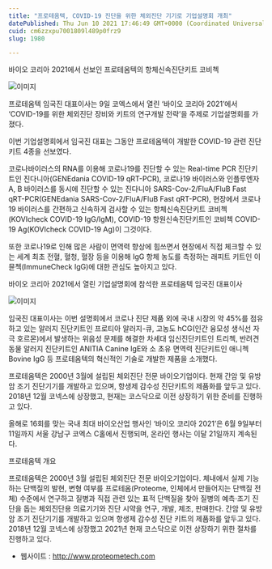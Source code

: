 ```yaml
---
title: "프로테옴텍, COVID-19 진단을 위한 체외진단 기기로 기업설명회 개최"
datePublished: Thu Jun 10 2021 17:46:49 GMT+0000 (Coordinated Universal Time)
cuid: cm6zzxpu7001809l489p0frz9
slug: 1980

---
```



바이오 코리아 2021에서 선보인 프로테옴텍의 항체신속진단키트 코비첵

![이미지](https://cdn.hashnode.com/res/hashnode/image/upload/v1739248976741/d00b1265-b981-43de-b836-b47d60cef79a.jpeg)

프로테옴텍 임국진 대표이사는 9일 코엑스에서 열린 ‘바이오 코리아 2021’에서 ‘COVID-19를 위한 체외진단 장비와 키트의 연구개발 전략’을 주제로 기업설명회를 가졌다.

이번 기업설명회에서 임국진 대표는 그동안 프로테옴텍이 개발한 COVID-19 관련 진단키트 4종을 선보였다.

코로나바이러스의 RNA를 이용해 코로나19를 진단할 수 있는 Real-time PCR 진단키트인 진다니아(GENEdania COVID-19 qRT-PCR), 코로나19 바이러스와 인플루엔자 A, B 바이러스를 동시에 진단할 수 있는 진다니아 SARS-Cov-2/FluA/FluB Fast qRT-PCR(GENEdania SARS-Cov-2/FluA/FluB Fast qRT-PCR), 현장에서 코로나19 바이러스를 간편하고 신속하게 검사할 수 있는 항체신속진단키트 코비첵(KOVIcheck COVID-19 IgG/IgM), COVID-19 항원신속진단키트인 코비첵 COVID-19 Ag(KOVIcheck COVID-19 Ag)이 그것이다.

또한 코로나19로 인해 많은 사람이 면역력 향상에 힘쓰면서 현장에서 직접 체크할 수 있는 세계 최초 전혈, 혈청, 혈장 등을 이용해 IgG 항체 농도를 측정하는 래피트 키트인 이뮨첵(ImmuneCheck IgG)에 대한 관심도 높아지고 있다.

바이오 코리아 2021에서 열린 기업설명회에 참석한 프로테옴텍 임국진 대표이사

![이미지](https://cdn.hashnode.com/res/hashnode/image/upload/v1739248978525/45610005-d8a6-426b-a0aa-e25f23e92b1e.jpeg)

임국진 대표이사는 이번 설명회에서 코로나 진단 제품 외에 국내 시장의 약 45%를 점유하고 있는 알러지 진단키트인 프로티아 알러지-큐, 고농도 hCG(인간 융모성 생식선 자극 호르몬)에서 발생하는 위음성 문제를 해결한 차세대 임신진단키트인 트리첵, 반려견 동물 알러지 진단키트인 ANITIA Canine IgE와 소 초유 면역력 진단키트인 애니첵 Bovine IgG 등 프로테옴텍의 혁신적인 기술로 개발한 제품을 소개했다.

프로테옴텍은 2000년 3월에 설립된 체외진단 전문 바이오기업이다. 현재 간암 및 유방암 조기 진단기기를 개발하고 있으며, 항생제 감수성 진단키트의 제품화를 앞두고 있다. 2018년 12월 코넥스에 상장했고, 현재는 코스닥으로 이전 상장하기 위한 준비를 진행하고 있다.

올해로 16회를 맞는 국내 최대 바이오산업 행사인 ‘바이오 코리아 2021’은 6월 9일부터 11일까지 서울 강남구 코엑스 C홀에서 진행되며, 온라인 행사는 이달 21일까지 계속된다.

프로테옴텍 개요

프로테옴텍은 2000년 3월 설립된 체외진단 전문 바이오기업이다. 체내에서 실제 기능하는 단백질의 발현, 변형 여부를 프로테옴(Proteome, 인체에서 만들어지는 단백질 전체) 수준에서 연구하고 질병과 직접 관련 있는 표적 단백질을 찾아 질병의 예측·조기 진단을 돕는 체외진단용 의료기기와 진단 시약을 연구, 개발, 제조, 판매한다. 간암 및 유방암 조기 진단기기를 개발하고 있으며 항생제 감수성 진단 키트의 제품화를 앞두고 있다. 2018년 12월 코넥스에 상장했고 2021년 현재 코스닥으로 이전 상장하기 위한 절차를 진행하고 있다.

- 웹사이트 : http://www.proteometech.com